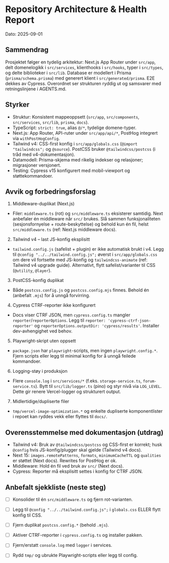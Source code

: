 # Repository Architecture & Health Report

Dato: 2025-09-01

## Sammendrag
Prosjektet følger en tydelig arkitektur: Next.js App Router under `src/app`, delt domenelogikk i `src/services`, klienthooks i `src/hooks`, typer i `src/types`, og delte biblioteker i `src/lib`. Database er modellert i Prisma (`prisma/schema.prisma`) med generert klient i `src/generated/prisma`. E2E dekkes av Cypress. Overordnet ser strukturen ryddig ut og samsvarer med retningslinjene i AGENTS.md.

## Styrker
- Struktur: Konsistent mappeoppsett (`src/app`, `src/components`, `src/services`, `src/lib`, `prisma`, `docs`).
- TypeScript: `strict: true`, alias `@/*`, tydelige domene-typer.
- Next.js: App Router, API-ruter under `src/app/api/*`, PostHog integrert via `withPostHogConfig`.
- Tailwind v4: CSS-first konfig i `src/app/globals.css` (`@import "tailwindcss";` og `@source`). PostCSS bruker `@tailwindcss/postcss` (i tråd med v4-dokumentasjon).
- Datamodell: Prisma-skjema med rikelig indekser og relasjoner; migrasjoner versjonert.
- Testing: Cypress v15 konfigurert med mobil-viewport og støttekommandoer.

## Avvik og forbedringsforslag
1) Middleware-duplikat (Next.js)
- Filer: `middleware.ts` (rot) og `src/middleware.ts` eksisterer samtidig. Next anbefaler én middleware når `src/` brukes. Slå sammen funksjonaliteten (sesjonsfornyelse + route-beskyttelse) og behold kun én fil, helst `src/middleware.ts` (ref: Next.js middleware docs).

2) Tailwind v4 – last JS-konfig eksplisitt
- `tailwind.config.js` (safelist + plugin) er ikke automatisk brukt i v4. Legg til `@config "../../tailwind.config.js";` øverst i `src/app/globals.css` om dere vil fortsette med JS-konfig og `tailwindcss-animate` (ref: Tailwind v4 upgrade guide). Alternativt, flytt safelist/varianter til CSS (`@utility`, `@layer`).

3) PostCSS-konfig duplikat
- Både `postcss.config.js` og `postcss.config.mjs` finnes. Behold én (anbefalt `.mjs`) for å unngå forvirring.

4) Cypress CTRF-reporter ikke konfigurert
- Docs viser CTRF JSON, men `cypress.config.ts` mangler `reporter`/`reporterOptions`. Legg til `reporter: 'cypress-ctrf-json-reporter'` og `reporterOptions.outputDir: 'cypress/results'`. Installer dev-avhengighet ved behov.

5) Playwright-skript uten oppsett
- `package.json` har `playwright`-scripts, men ingen `playwright.config.*`. Fjern scripts eller legg til minimal konfig for å unngå feilede kommandoer.

6) Logging-støy i produksjon
- Flere `console.log` i `src/services/*` (f.eks. `storage-service.ts`, `forum-service.ts`). Bytt til `src/lib/logger.ts` (pino) og styr nivå via `LOG_LEVEL`. Dette gir renere Vercel-logger og strukturert output.

7) Midlertidige/dupliserte filer
- `tmp/vercel-image-optimization.*` og enkelte dupliserte komponentlister i repoet kan ryddes vekk eller flyttes til `docs/`.

## Overensstemmelse med dokumentasjon (utdrag)
- Tailwind v4: Bruk av `@tailwindcss/postcss` og CSS-first er korrekt; husk `@config` hvis JS-konfig/plugger skal gjelde (Tailwind v4 docs).
- Next 15: `images.remotePatterns`, `formats`, `minimumCacheTTL` og `qualities` er støttet (Next docs). Rewrites for PostHog er ok.
- Middleware: Hold én fil ved bruk av `src/` (Next docs).
- Cypress: Reporter må eksplisitt settes i konfig for CTRF JSON.

## Anbefalt sjekkliste (neste steg)
- [ ] Konsolider til én `src/middleware.ts` og fjern rot-varianten.
- [ ] Legg til `@config "../../tailwind.config.js";` i `globals.css` ELLER flytt konfig til CSS.
- [ ] Fjern duplikat `postcss.config.*` (behold `.mjs`).
- [ ] Aktiver CTRF-reporter i `cypress.config.ts` og installer pakken.
- [ ] Fjern/erstatt `console.log` med `logger` i services.
- [ ] Rydd `tmp/` og ubrukte Playwright-scripts eller legg til config.

